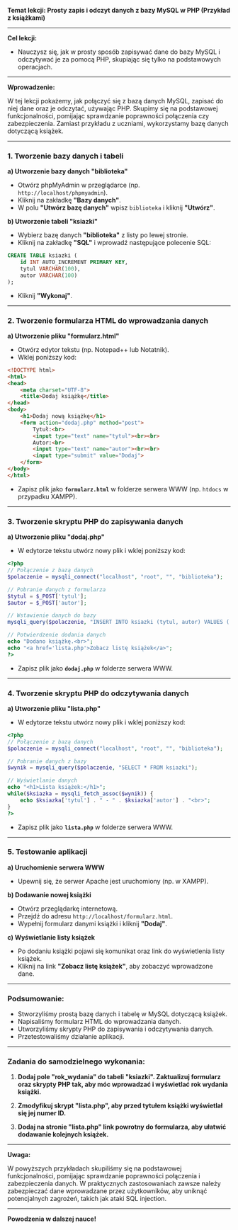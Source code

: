 **Temat lekcji: Prosty zapis i odczyt danych z bazy MySQL w PHP (Przykład z książkami)**

---

**Cel lekcji:**

- Nauczysz się, jak w prosty sposób zapisywać dane do bazy MySQL i odczytywać je za pomocą PHP, skupiając się tylko na podstawowych operacjach.

---

**Wprowadzenie:**

W tej lekcji pokażemy, jak połączyć się z bazą danych MySQL, zapisać do niej dane oraz je odczytać, używając PHP. Skupimy się na podstawowej funkcjonalności, pomijając sprawdzanie poprawności połączenia czy zabezpieczenia. Zamiast przykładu z uczniami, wykorzystamy bazę danych dotyczącą książek.

---

### **1. Tworzenie bazy danych i tabeli**

**a) Utworzenie bazy danych "biblioteka"**

- Otwórz phpMyAdmin w przeglądarce (np. `http://localhost/phpmyadmin`).
- Kliknij na zakładkę **"Bazy danych"**.
- W polu **"Utwórz bazę danych"** wpisz `biblioteka` i kliknij **"Utwórz"**.

**b) Utworzenie tabeli "ksiazki"**

- Wybierz bazę danych **"biblioteka"** z listy po lewej stronie.
- Kliknij na zakładkę **"SQL"** i wprowadź następujące polecenie SQL:

```sql
CREATE TABLE ksiazki (
    id INT AUTO_INCREMENT PRIMARY KEY,
    tytul VARCHAR(100),
    autor VARCHAR(100)
);
```

- Kliknij **"Wykonaj"**.

---

### **2. Tworzenie formularza HTML do wprowadzania danych**

**a) Utworzenie pliku "formularz.html"**

- Otwórz edytor tekstu (np. Notepad++ lub Notatnik).
- Wklej poniższy kod:

```html
<!DOCTYPE html>
<html>
<head>
    <meta charset="UTF-8">
    <title>Dodaj książkę</title>
</head>
<body>
    <h1>Dodaj nową książkę</h1>
    <form action="dodaj.php" method="post">
        Tytuł:<br>
        <input type="text" name="tytul"><br><br>
        Autor:<br>
        <input type="text" name="autor"><br><br>
        <input type="submit" value="Dodaj">
    </form>
</body>
</html>
```

- Zapisz plik jako **`formularz.html`** w folderze serwera WWW (np. `htdocs` w przypadku XAMPP).

---

### **3. Tworzenie skryptu PHP do zapisywania danych**

**a) Utworzenie pliku "dodaj.php"**

- W edytorze tekstu utwórz nowy plik i wklej poniższy kod:

```php
<?php
// Połączenie z bazą danych
$polaczenie = mysqli_connect("localhost", "root", "", "biblioteka");

// Pobranie danych z formularza
$tytul = $_POST['tytul'];
$autor = $_POST['autor'];

// Wstawienie danych do bazy
mysqli_query($polaczenie, "INSERT INTO ksiazki (tytul, autor) VALUES ('$tytul', '$autor')");

// Potwierdzenie dodania danych
echo "Dodano książkę.<br>";
echo "<a href='lista.php'>Zobacz listę książek</a>";
?>
```

- Zapisz plik jako **`dodaj.php`** w folderze serwera WWW.

---

### **4. Tworzenie skryptu PHP do odczytywania danych**

**a) Utworzenie pliku "lista.php"**

- W edytorze tekstu utwórz nowy plik i wklej poniższy kod:

```php
<?php
// Połączenie z bazą danych
$polaczenie = mysqli_connect("localhost", "root", "", "biblioteka");

// Pobranie danych z bazy
$wynik = mysqli_query($polaczenie, "SELECT * FROM ksiazki");

// Wyświetlanie danych
echo "<h1>Lista książek:</h1>";
while($ksiazka = mysqli_fetch_assoc($wynik)) {
    echo $ksiazka['tytul'] . " - " . $ksiazka['autor'] . "<br>";
}
?>
```

- Zapisz plik jako **`lista.php`** w folderze serwera WWW.

---

### **5. Testowanie aplikacji**

**a) Uruchomienie serwera WWW**

- Upewnij się, że serwer Apache jest uruchomiony (np. w XAMPP).

**b) Dodawanie nowej książki**

- Otwórz przeglądarkę internetową.
- Przejdź do adresu `http://localhost/formularz.html`.
- Wypełnij formularz danymi książki i kliknij **"Dodaj"**.

**c) Wyświetlanie listy książek**

- Po dodaniu książki pojawi się komunikat oraz link do wyświetlenia listy książek.
- Kliknij na link **"Zobacz listę książek"**, aby zobaczyć wprowadzone dane.

---

### **Podsumowanie:**

- Stworzyliśmy prostą bazę danych i tabelę w MySQL dotyczącą książek.
- Napisaliśmy formularz HTML do wprowadzania danych.
- Utworzyliśmy skrypty PHP do zapisywania i odczytywania danych.
- Przetestowaliśmy działanie aplikacji.

---

### **Zadania do samodzielnego wykonania:**

1. **Dodaj pole "rok_wydania" do tabeli "ksiazki". Zaktualizuj formularz oraz skrypty PHP tak, aby móc wprowadzać i wyświetlać rok wydania książki.**

2. **Zmodyfikuj skrypt "lista.php", aby przed tytułem książki wyświetlał się jej numer ID.**

3. **Dodaj na stronie "lista.php" link powrotny do formularza, aby ułatwić dodawanie kolejnych książek.**

---

**Uwaga:**

W powyższych przykładach skupiliśmy się na podstawowej funkcjonalności, pomijając sprawdzanie poprawności połączenia i zabezpieczenia danych. W praktycznych zastosowaniach zawsze należy zabezpieczać dane wprowadzane przez użytkowników, aby uniknąć potencjalnych zagrożeń, takich jak ataki SQL injection.

---

**Powodzenia w dalszej nauce!**
